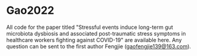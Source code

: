 # Gao2022
All code for the paper titled "Stressful events induce long-term gut microbiota dysbiosis and associated post-traumatic stress symptoms in healthcare workers fighting against COVID-19" are available here.
Any question can be sent to the first author Fengjie (gaofengjie139@163.com).
